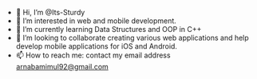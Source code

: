 - 👋 Hi, I’m @Its-Sturdy
- 👀 I’m interested in web and mobile development. 
- 🌱 I’m currently learning Data Structures and OOP in C++
- 💞️ I’m looking to collaborate creating various web applications and help develop mobile applications for iOS and Android.
- 📫 How to reach me: contact my email address arnabamimul92@gmail.com

<!---
Its-Sturdy/Its-Sturdy is a ✨ special ✨ repository because its `README.md` (this file) appears on your GitHub profile.
You can click the Preview link to take a look at your changes.
--->
